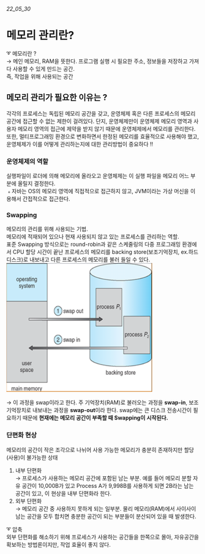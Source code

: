_22_05_30_

# 메모리 관리란?

➰ 메모리란 ?  
→ 메인 메모리, RAM을 뜻한다. 프로그램 실행 시 필요한 주소, 정보들을 저장하고 가져다 사용할 수 있게 만드는 공간.  
 즉, 작업을 위해 사용되는 공간

## 메모리 관리가 필요한 이유는 ?
각각의 프로세스는 독립된 메모리 공간을 갖고, 운영체제 혹은 다른 프로세스의 메모리 공간에 접근할 수 없는 제한이 걸려있다. 단지, 운영체제만이 운영체제 메모리 영역과 사용자 메모리 영역의 접근에 제약을 받지 않기 때문에 운영체제에서 메모리를 관리한다.
또한, 멀티프로그래밍 환경으로 변화하면서 한정된 메모리를 효율적으로 사용해야 했고, 운영체제가 이를 어떻게 관리하는지에 대한 관리방법이 중요하다 ‼️

### 운영체제의 역할
실행파일이 로더에 의해 메모리에 올라오고 운영체제는 이 실행 파일을 메모리 어느 부분에 올릴지 결정한다.  
﹢자바는 OS의 메모리 영역에 직접적으로 접근하지 않고, JVM이라는 가상 머신을 이용해서 간접적으로 접근한다.

### Swapping
메모리의 관리를 위해 사용되는 기법.  
메모리에 적재되어 있으나 현재 사용되지 않고 있는 프로세스를 관리하는 역할.  
표준 Swapping 방식으로는 round-robin과 같은 스케줄링의 다중 프로그래밍 환경에서 CPU 할당 시간이 끝난 프로세스의 메모리를 backing store(보조기억장치, ex.하드디스크)로 내보내고 다른 프로세스의 메모리를 불러 들일 수 있다.
![img_12.png](img_12.png)

→ 이 과정을 swap이라고 한다. 주 기억장치(RAM)로 불러오는 과정을 **swap-in**, 보조 기억장치로 내보내는 과정을 **swap-out**이라 한다. swap에는 큰 디스크 전송시간이 필요하기 때문에 **현재에는 메모리 공간이 부족할 때 Swapping이 시작된다.**


### 단편화 현상
메모리의 공간이 작은 조각으로 나뉘어 사용 가능한 메모리가 충분히 존재하지만 할당(사용)이 불가능한 상태

1. 내부 단편화    
 → 프로세스가 사용하는 메모리 공간에 포함된 남는 부분. 예를 들어 메모리 분할 자유 공간이 10,000B가 있고 Process A가 9,998B를 사용하게 되면 2B라는 남는 공간이 있고, 이 현상을 내부 단편화라 한다.
2. 외부 단편화  
    → 메모리 공간 중 사용하지 못하게 되는 일부분. 물리 메모리(RAM)에서 사이사이 남는 공간을 모두 합치면 충분한 공간이 되는 부분들이 분산되어 있을 때 발생한다.  


➰ 압축  
외부 단편화를 해소하기 위해 프로세스가 사용하는 공간들을 한쪽으로 몰아, 자유공간을 확보하는 방법론이지만, 작업 효율이 좋지 않다.

